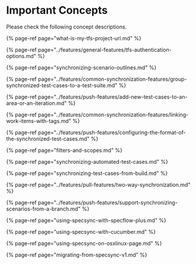 # Important Concepts

Please check the following concept descriptions.

{% page-ref page="what-is-my-tfs-project-url.md" %}

{% page-ref page="../features/general-features/tfs-authentication-options.md" %}

{% page-ref page="synchronizing-scenario-outlines.md" %}

{% page-ref page="../features/common-synchronization-features/group-synchronized-test-cases-to-a-test-suite.md" %}

{% page-ref page="../features/push-features/add-new-test-cases-to-an-area-or-an-iteration.md" %}

{% page-ref page="../features/common-synchronization-features/linking-work-items-with-tags.md" %}

{% page-ref page="../features/push-features/configuring-the-format-of-the-synchronized-test-cases.md" %}

{% page-ref page="filters-and-scopes.md" %}

{% page-ref page="synchronizing-automated-test-cases.md" %}

{% page-ref page="synchronizing-test-cases-from-build.md" %}

{% page-ref page="../features/pull-features/two-way-synchronization.md" %}

{% page-ref page="../features/push-features/support-synchronizing-scenarios-from-a-branch.md" %}

{% page-ref page="using-specsync-with-specflow-plus.md" %}

{% page-ref page="using-specsync-with-cucumber.md" %}

{% page-ref page="using-specsync-on-osxlinux-page.md" %}

{% page-ref page="migrating-from-specsync-v1.md" %}

